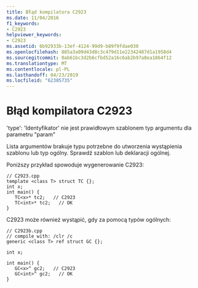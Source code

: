 ```yaml
---
title: Błąd kompilatora C2923
ms.date: 11/04/2016
f1_keywords:
- C2923
helpviewer_keywords:
- C2923
ms.assetid: 6b92933b-13ef-4124-99d9-b89f9fdae030
ms.openlocfilehash: 885a3a09d43d8c3c479d11e22342487d1a1958d4
ms.sourcegitcommit: 0ab61bc3d2b6cfbd52a16c6ab2b97a8ea1864f12
ms.translationtype: MT
ms.contentlocale: pl-PL
ms.lasthandoff: 04/23/2019
ms.locfileid: "62385735"
---
```

# <a name="compiler-error-c2923"></a>Błąd kompilatora C2923

'type': 'Identyfikator' nie jest prawidłowym szablonem typ argumentu dla parametru "param"

Lista argumentów brakuje typu potrzebne do utworzenia wystąpienia szablonu lub typ ogólny. Sprawdź szablon lub deklaracji ogólnej.

Poniższy przykład spowoduje wygenerowanie C2923:

```
// C2923.cpp
template <class T> struct TC {};
int x;
int main() {
   TC<x>* tc2;   // C2923
   TC<int>* tc2;   // OK
}
```

C2923 może również wystąpić, gdy za pomocą typów ogólnych:

```
// C2923b.cpp
// compile with: /clr /c
generic <class T> ref struct GC {};

int x;

int main() {
   GC<x>^ gc2;   // C2923
   GC<int>^ gc2;   // OK
}
```